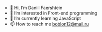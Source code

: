 - 👋 Hi, I’m Daniil Faershtein
- 👀 I’m interested in Front-end programming
- 🌱 I’m currently learning JavaScript
- 📫 How to reach me boblon12@mail.ru

<!---
boblon12/boblon12 is a ✨ special ✨ repository because its `README.md` (this file) appears on your GitHub profile.
You can click the Preview link to take a look at your changes.
--->
